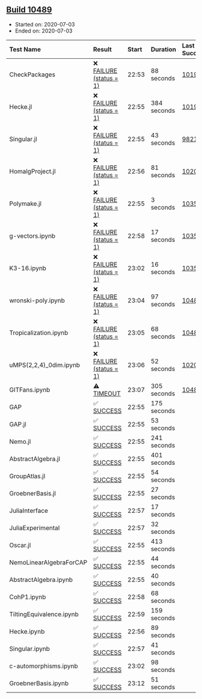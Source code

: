 ## [Build 10489](https://oscarci.mathematik.uni-kl.de/job/oscar/10489/)

* Started on: 2020-07-03
* Ended on: 2020-07-03

| Test Name    | Result | Start | Duration | Last Success | First Failure |
|:-------------|:-------|:------|:---------|:-------------|:--------------|
| CheckPackages | ❌ [FAILURE (status = 1)](https://oscarci.mathematik.uni-kl.de/job/oscar/10489/artifact/logs/build-10489/CheckPackages.log) | 22:53 | 88 seconds | [10197](https://oscarci.mathematik.uni-kl.de/job/oscar/10197/) | [10198](https://oscarci.mathematik.uni-kl.de/job/oscar/10198/) |
| Hecke.jl | ❌ [FAILURE (status = 1)](https://oscarci.mathematik.uni-kl.de/job/oscar/10489/artifact/logs/build-10489/Hecke.jl.log) | 22:55 | 384 seconds | [10197](https://oscarci.mathematik.uni-kl.de/job/oscar/10197/) | [10198](https://oscarci.mathematik.uni-kl.de/job/oscar/10198/) |
| Singular.jl | ❌ [FAILURE (status = 1)](https://oscarci.mathematik.uni-kl.de/job/oscar/10489/artifact/logs/build-10489/Singular.jl.log) | 22:55 | 43 seconds | [9821](https://oscarci.mathematik.uni-kl.de/job/oscar/9821/) | [9822](https://oscarci.mathematik.uni-kl.de/job/oscar/9822/) |
| HomalgProject.jl | ❌ [FAILURE (status = 1)](https://oscarci.mathematik.uni-kl.de/job/oscar/10489/artifact/logs/build-10489/HomalgProject.jl.log) | 22:56 | 81 seconds | [10209](https://oscarci.mathematik.uni-kl.de/job/oscar/10209/) | [10210](https://oscarci.mathematik.uni-kl.de/job/oscar/10210/) |
| Polymake.jl | ❌ [FAILURE (status = 1)](https://oscarci.mathematik.uni-kl.de/job/oscar/10489/artifact/logs/build-10489/Polymake.jl.log) | 22:55 | 3 seconds | [10356](https://oscarci.mathematik.uni-kl.de/job/oscar/10356/) | [10357](https://oscarci.mathematik.uni-kl.de/job/oscar/10357/) |
| g-vectors.ipynb | ❌ [FAILURE (status = 1)](https://oscarci.mathematik.uni-kl.de/job/oscar/10489/artifact/logs/build-10489/g-vectors.ipynb.log) | 22:58 | 17 seconds | [10356](https://oscarci.mathematik.uni-kl.de/job/oscar/10356/) | [10357](https://oscarci.mathematik.uni-kl.de/job/oscar/10357/) |
| K3-16.ipynb | ❌ [FAILURE (status = 1)](https://oscarci.mathematik.uni-kl.de/job/oscar/10489/artifact/logs/build-10489/K3-16.ipynb.log) | 23:02 | 16 seconds | [10356](https://oscarci.mathematik.uni-kl.de/job/oscar/10356/) | [10357](https://oscarci.mathematik.uni-kl.de/job/oscar/10357/) |
| wronski-poly.ipynb | ❌ [FAILURE (status = 1)](https://oscarci.mathematik.uni-kl.de/job/oscar/10489/artifact/logs/build-10489/wronski-poly.ipynb.log) | 23:04 | 97 seconds | [10486](https://oscarci.mathematik.uni-kl.de/job/oscar/10486/) | [10487](https://oscarci.mathematik.uni-kl.de/job/oscar/10487/) |
| Tropicalization.ipynb | ❌ [FAILURE (status = 1)](https://oscarci.mathematik.uni-kl.de/job/oscar/10489/artifact/logs/build-10489/Tropicalization.ipynb.log) | 23:05 | 68 seconds | [10488](https://oscarci.mathematik.uni-kl.de/job/oscar/10488/) | [10489](https://oscarci.mathematik.uni-kl.de/job/oscar/10489/) |
| uMPS(2,2,4)_0dim.ipynb | ❌ [FAILURE (status = 1)](https://oscarci.mathematik.uni-kl.de/job/oscar/10489/artifact/logs/build-10489/uMPS-2-2-4-_0dim.ipynb.log) | 23:06 | 52 seconds | [10209](https://oscarci.mathematik.uni-kl.de/job/oscar/10209/) | [10210](https://oscarci.mathematik.uni-kl.de/job/oscar/10210/) |
| GITFans.ipynb | ⚠ [TIMEOUT](https://oscarci.mathematik.uni-kl.de/job/oscar/10489/artifact/logs/build-10489/GITFans.ipynb.log) | 23:07 | 305 seconds | [10488](https://oscarci.mathematik.uni-kl.de/job/oscar/10488/) | [10489](https://oscarci.mathematik.uni-kl.de/job/oscar/10489/) |
| GAP | ✅ [SUCCESS](https://oscarci.mathematik.uni-kl.de/job/oscar/10489/artifact/logs/build-10489/GAP.log) | 22:55 | 175 seconds |  |  |
| GAP.jl | ✅ [SUCCESS](https://oscarci.mathematik.uni-kl.de/job/oscar/10489/artifact/logs/build-10489/GAP.jl.log) | 22:55 | 53 seconds |  |  |
| Nemo.jl | ✅ [SUCCESS](https://oscarci.mathematik.uni-kl.de/job/oscar/10489/artifact/logs/build-10489/Nemo.jl.log) | 22:55 | 241 seconds |  |  |
| AbstractAlgebra.jl | ✅ [SUCCESS](https://oscarci.mathematik.uni-kl.de/job/oscar/10489/artifact/logs/build-10489/AbstractAlgebra.jl.log) | 22:55 | 401 seconds |  |  |
| GroupAtlas.jl | ✅ [SUCCESS](https://oscarci.mathematik.uni-kl.de/job/oscar/10489/artifact/logs/build-10489/GroupAtlas.jl.log) | 22:55 | 54 seconds |  |  |
| GroebnerBasis.jl | ✅ [SUCCESS](https://oscarci.mathematik.uni-kl.de/job/oscar/10489/artifact/logs/build-10489/GroebnerBasis.jl.log) | 22:55 | 27 seconds |  |  |
| JuliaInterface | ✅ [SUCCESS](https://oscarci.mathematik.uni-kl.de/job/oscar/10489/artifact/logs/build-10489/JuliaInterface.log) | 22:57 | 17 seconds |  |  |
| JuliaExperimental | ✅ [SUCCESS](https://oscarci.mathematik.uni-kl.de/job/oscar/10489/artifact/logs/build-10489/JuliaExperimental.log) | 22:57 | 32 seconds |  |  |
| Oscar.jl | ✅ [SUCCESS](https://oscarci.mathematik.uni-kl.de/job/oscar/10489/artifact/logs/build-10489/Oscar.jl.log) | 22:55 | 413 seconds |  |  |
| NemoLinearAlgebraForCAP | ✅ [SUCCESS](https://oscarci.mathematik.uni-kl.de/job/oscar/10489/artifact/logs/build-10489/NemoLinearAlgebraForCAP.log) | 22:55 | 44 seconds |  |  |
| AbstractAlgebra.ipynb | ✅ [SUCCESS](https://oscarci.mathematik.uni-kl.de/job/oscar/10489/artifact/logs/build-10489/AbstractAlgebra.ipynb.log) | 22:55 | 40 seconds |  |  |
| CohP1.ipynb | ✅ [SUCCESS](https://oscarci.mathematik.uni-kl.de/job/oscar/10489/artifact/logs/build-10489/CohP1.ipynb.log) | 22:58 | 68 seconds |  |  |
| TiltingEquivalence.ipynb | ✅ [SUCCESS](https://oscarci.mathematik.uni-kl.de/job/oscar/10489/artifact/logs/build-10489/TiltingEquivalence.ipynb.log) | 22:59 | 159 seconds |  |  |
| Hecke.ipynb | ✅ [SUCCESS](https://oscarci.mathematik.uni-kl.de/job/oscar/10489/artifact/logs/build-10489/Hecke.ipynb.log) | 22:56 | 89 seconds |  |  |
| Singular.ipynb | ✅ [SUCCESS](https://oscarci.mathematik.uni-kl.de/job/oscar/10489/artifact/logs/build-10489/Singular.ipynb.log) | 22:57 | 41 seconds |  |  |
| c-automorphisms.ipynb | ✅ [SUCCESS](https://oscarci.mathematik.uni-kl.de/job/oscar/10489/artifact/logs/build-10489/c-automorphisms.ipynb.log) | 23:02 | 98 seconds |  |  |
| GroebnerBasis.ipynb | ✅ [SUCCESS](https://oscarci.mathematik.uni-kl.de/job/oscar/10489/artifact/logs/build-10489/GroebnerBasis.ipynb.log) | 23:12 | 51 seconds |  |  |
